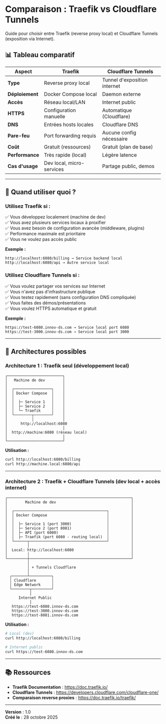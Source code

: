# Comparaison : Traefik vs Cloudflare Tunnels

Guide pour choisir entre Traefik (reverse proxy local) et Cloudflare Tunnels (exposition via Internet).

## 📊 Tableau comparatif

| Aspect | Traefik | Cloudflare Tunnels |
|--------|---------|-------------------|
| **Type** | Reverse proxy local | Tunnel d'exposition internet |
| **Déploiement** | Docker Compose local | Daemon externe |
| **Accès** | Réseau local/LAN | Internet public |
| **HTTPS** | Configuration manuelle | Automatique (Cloudflare) |
| **DNS** | Entrées hosts locales | Cloudflare DNS |
| **Pare-feu** | Port forwarding requis | Aucune config nécessaire |
| **Coût** | Gratuit (ressources) | Gratuit (plan de base) |
| **Performance** | Très rapide (local) | Légère latence |
| **Cas d'usage** | Dev local, micro-services | Partage public, demos |

---

## 🎯 Quand utiliser quoi ?

### Utilisez **Traefik** si :

✅ Vous développez localement (machine de dev)  
✅ Vous avez plusieurs services locaux à proxifier  
✅ Vous avez besoin de configuration avancée (middleware, plugins)  
✅ Performance maximale est prioritaire  
✅ Vous ne voulez pas accès public  

**Exemple :**
```
http://localhost:6080/billing → Service backend local
http://localhost:6080/api → Autre service local
```

### Utilisez **Cloudflare Tunnels** si :

✅ Vous voulez partager vos services sur Internet  
✅ Vous n'avez pas d'infrastructure publique  
✅ Vous testez rapidement (sans configuration DNS compliquée)  
✅ Vous faites des démos/présentations  
✅ Vous voulez HTTPS automatique et gratuit  

**Exemple :**
```
https://test-6080.innov-ds.com → Service local port 6080
https://test-3000.innov-ds.com → Service local port 3000
```

---

## 🔄 Architectures possibles

### Architecture 1 : Traefik seul (développement local)

```
┌─────────────────────────┐
│   Machine de dev        │
│                         │
│  ┌─────────────────┐    │
│  │ Docker Compose  │    │
│  │                 │    │
│  │  ├─ Service 1   │    │
│  │  ├─ Service 2   │    │
│  │  └─ Traefik     │    │
│  └────────┬────────┘    │
│           │             │
│      http://localhost:6080
│                         │
│  http://machine:6080 (réseau local)
│                         │
└─────────────────────────┘
```

**Utilisation :**
```bash
curl http://localhost:6080/billing
curl http://machine.local:6080/api
```

---

### Architecture 2 : Traefik + Cloudflare Tunnels (dev local + accès internet)

```
┌────────────────────────────────────────────────────────┐
│        Machine de dev                                  │
│                                                        │
│  ┌──────────────────────────────────────────┐          │
│  │ Docker Compose                           │          │
│  │                                          │          │
│  │  ├─ Service 1 (port 3000)                │          │
│  │  ├─ Service 2 (port 8081)                │          │
│  │  ├─ API (port 6080)                      │          │
│  │  ├─ Traefik (port 6080 - routing local)  │          │
│  └──────┬───────────────────────────────────┘          │
│         │                                              │
│  Local: http://localhost:6080                          │
│         │                                              │
└─────────┼──────────────────────────────────────────────┘
          │
          │ + Tunnels Cloudflare
          │
  ┌───────┴──────────┐
  │ Cloudflare       │
  │ Edge Network     │
  └────────┬─────────┘
           │
      Internet Public
           │
   https://test-6080.innov-ds.com
   https://test-3000.innov-ds.com
   https://test-8081.innov-ds.com
```

**Utilisation :**
```bash
# Local (dev)
curl http://localhost:6080/billing

# Internet public
curl https://test-6080.innov-ds.com
```

---

## 📚 Ressources

- **Traefik Documentation** : https://doc.traefik.io/
- **Cloudflare Tunnels** : https://developers.cloudflare.com/cloudflare-one/
- **Comparaison reverse proxies** : https://doc.traefik.io/traefik/

---

**Version** : 1.0  
**Créé le** : 28 octobre 2025
